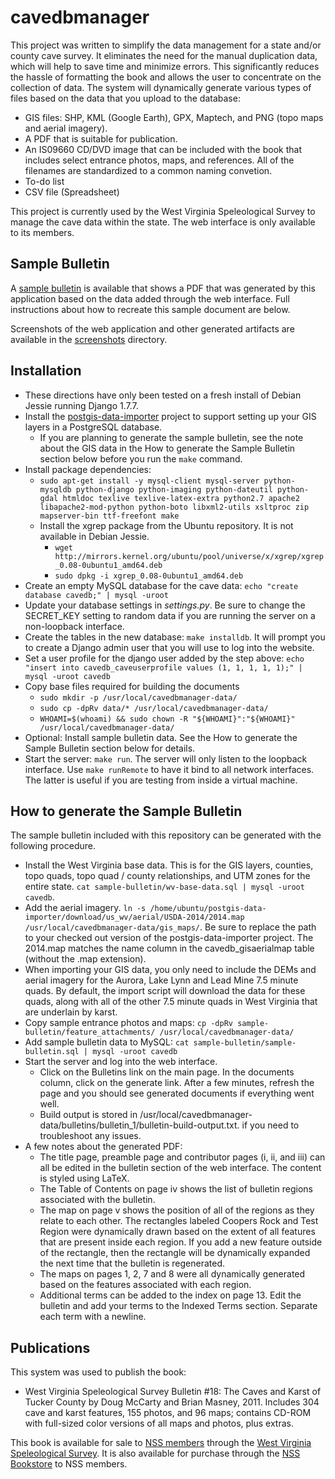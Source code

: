 # cavedbmanager

This project was written to simplify the data management for a state
and/or county cave survey. It eliminates the need for the manual
duplication data, which will help to save time and minimize errors.
This significantly reduces the hassle of formatting the book and
allows the user to concentrate on the collection of data. The
system will dynamically generate various types of files based on
the data that you upload to the database:

* GIS files: SHP, KML (Google Earth), GPX, Maptech, and PNG
  (topo maps and aerial imagery).
* A PDF that is suitable for publication.
* An IS09660 CD/DVD image that can be included with the book that
  includes select entrance photos, maps, and references. All of the
  filenames are standardized to a common naming convetion.
* To-do list
* CSV file (Spreadsheet)

This project is currently used by the West Virginia Speleological Survey
to manage the cave data within the state. The web interface is only
available to its members.


## Sample Bulletin

A [sample bulletin](sample-bulletin/sample-bulletin.pdf?raw=1) is available that
shows a PDF that was generated by this application based on the data added
through the web interface. Full instructions about how to recreate this
sample document are below.

Screenshots of the web application and other generated artifacts are available
in the [screenshots](screenshots) directory.


## Installation

* These directions have only been tested on a fresh install of Debian Jessie
  running Django 1.7.7.
* Install the [postgis-data-importer](https://github.com/masneyb/postgis-data-importer)
  project to support setting up your GIS layers in a PostgreSQL database.
  * If you are planning to generate the sample bulletin, see the note about
    the GIS data in the How to generate the Sample Bulletin section below before
    you run the `make` command.
* Install package dependencies:
  * `sudo apt-get install -y mysql-client mysql-server python-mysqldb python-django python-imaging python-dateutil python-gdal htmldoc texlive texlive-latex-extra python2.7 apache2 libapache2-mod-python python-boto libxml2-utils xsltproc zip mapserver-bin ttf-freefont make`
  * Install the xgrep package from the Ubuntu repository. It is not available in Debian Jessie.
    * `wget http://mirrors.kernel.org/ubuntu/pool/universe/x/xgrep/xgrep_0.08-0ubuntu1_amd64.deb`
    * `sudo dpkg -i xgrep_0.08-0ubuntu1_amd64.deb`
* Create an empty MySQL database for the cave data:
  `echo "create database cavedb;" | mysql -uroot`
* Update your database settings in _settings.py_. Be sure to change
  the SECRET_KEY setting to random data if you are running the server
  on a non-loopback interface.
* Create the tables in the new database: `make installdb`. It will prompt you
  to create a Django admin user that you will use to log into the website.
* Set a user profile for the django user added by the step above:
  `echo "insert into cavedb_caveuserprofile values (1, 1, 1, 1, 1);" | mysql -uroot cavedb`
* Copy base files required for building the documents
  * `sudo mkdir -p /usr/local/cavedbmanager-data/`
  * `sudo cp -dpRv data/* /usr/local/cavedbmanager-data/`
  * `WHOAMI=$(whoami) && sudo chown -R "${WHOAMI}":"${WHOAMI}" /usr/local/cavedbmanager-data/`
* Optional: Install sample bulletin data. See the How to generate the Sample
  Bulletin section below for details.
* Start the server: `make run`. The server will only listen to the
  loopback interface. Use `make runRemote` to have it bind to
  all network interfaces. The latter is useful if you are testing
  from inside a virtual machine.

## How to generate the Sample Bulletin

The sample bulletin included with this repository can be generated with
the following procedure.

* Install the West Virginia base data. This is for the GIS layers,
  counties, topo quads, topo quad / county relationships, and UTM zones
  for the entire state.
  `cat sample-bulletin/wv-base-data.sql | mysql -uroot cavedb`.
* Add the aerial imagery. `ln -s /home/ubuntu/postgis-data-importer/download/us_wv/aerial/USDA-2014/2014.map /usr/local/cavedbmanager-data/gis_maps/`. Be sure to replace the path to your checked out version of the postgis-data-importer project. The 2014.map matches the name column in the cavedb_gisaerialmap table (without the .map extension).
* When importing your GIS data, you only need to include the
  DEMs and aerial imagery for the Aurora, Lake Lynn and Lead Mine
  7.5 minute quads. By default, the import script will download
  the data for these quads, along with all of the other 7.5 minute
  quads in West Virginia that are underlain by karst.
* Copy sample entrance photos and maps:
  `cp -dpRv sample-bulletin/feature_attachments/ /usr/local/cavedbmanager-data/`
* Add sample bulletin data to MySQL:
  `cat sample-bulletin/sample-bulletin.sql | mysql -uroot cavedb`
* Start the server and log into the web interface.
  * Click on the Bulletins link on the main page. In the documents column,
    click on the generate link. After a few minutes, refresh the page and
    you should see generated documents if everything went well.
  * Build output is stored in
    /usr/local/cavedbmanager-data/bulletins/bulletin_1/bulletin-build-output.txt.
    if you need to troubleshoot any issues.
* A few notes about the generated PDF:
  * The title page, preamble page and contributor pages (i, ii, and iii) can
    all be edited in the bulletin section of the web interface. The content
    is styled using LaTeX.
  * The Table of Contents on page iv shows the list of bulletin regions
    associated with the bulletin.
  * The map on page v shows the position of all of the regions as they relate
    to each other. The rectangles labeled Coopers Rock and Test Region were
    dynamically drawn based on the extent of all features that are present
    inside each region. If you add a new feature outside of the rectangle,
    then the rectangle will be dynamically expanded the next time that
    the bulletin is regenerated.
  * The maps on pages 1, 2, 7 and 8 were all dynamically generated based on
    the features associated with each region.
  * Additional terms can be added to the index on page 13. Edit the bulletin
    and add your terms to the Indexed Terms section. Separate each term with
    a newline.

## Publications

This system was used to publish the book:

* West Virginia Speleological Survey Bulletin #18: The Caves and Karst of
  Tucker County by Doug McCarty and Brian Masney, 2011. Includes 304 cave and
  karst features, 155 photos, and 96 maps; contains CD-ROM with full-sized
  color versions of all maps and photos, plus extras.

This book is available for sale to [NSS members](http://caves.org/) through
the [West Virginia Speleological Survey](http://www.wvass.org/publications.html).
It is also available for purchase through the
[NSS Bookstore](https://bookstore.caves.org/index.php?mode=store&submode=showitem&itemnumber=01-0687)
to NSS members.

